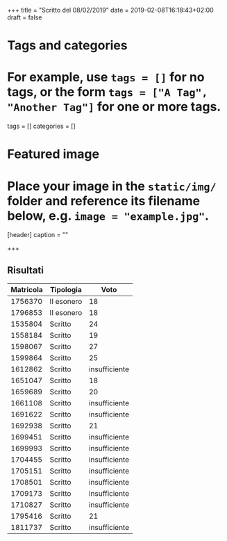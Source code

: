 +++
title = "Scritto del 08/02/2019"
date = 2019-02-08T16:18:43+02:00
draft = false

# Tags and categories
# For example, use `tags = []` for no tags, or the form `tags = ["A Tag", "Another Tag"]` for one or more tags.
tags = []
categories = []

# Featured image
# Place your image in the `static/img/` folder and reference its filename below, e.g. `image = "example.jpg"`.
[header]
caption = ""

+++

## Risultati

Matricola | Tipologia | Voto
----------- | --------------- | ---------------
1756370 | II esonero | 18
1796853 | II esonero | 18
1535804 | Scritto | 24
1558184 | Scritto | 19
1598067 | Scritto | 27
1599864 | Scritto | 25
1612862 | Scritto | insufficiente
1651047 | Scritto | 18
1659689 | Scritto | 20
1661108 | Scritto | insufficiente
1691622 | Scritto | insufficiente
1692938 | Scritto | 21
1699451 | Scritto | insufficiente
1699993 | Scritto | insufficiente
1704455 | Scritto | insufficiente
1705151 | Scritto | insufficiente
1708501 | Scritto | insufficiente
1709173 | Scritto | insufficiente
1710827 | Scritto | insufficiente
1795416 | Scritto | 21
1811737 | Scritto | insufficiente
